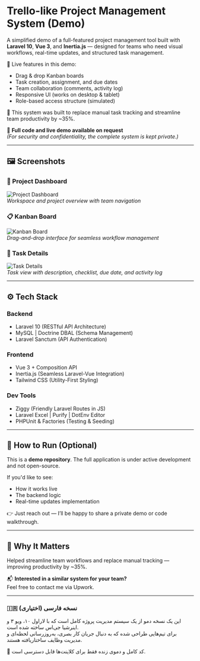 # Trello-like Project Management System (Demo)

A simplified demo of a full-featured project management tool built with **Laravel 10**, **Vue 3**, and **Inertia.js** — designed for teams who need visual workflows, real-time updates, and structured task management.

🔧 Live features in this demo:
- Drag & drop Kanban boards
- Task creation, assignment, and due dates
- Team collaboration (comments, activity log)
- Responsive UI (works on desktop & tablet)
- Role-based access structure (simulated)

🎯 This system was built to replace manual task tracking and streamline team productivity by ~35%.

🔐 **Full code and live demo available on request**  
*(For security and confidentiality, the complete system is kept private.)*

---

## 🖼️ Screenshots

### 🏢 Project Dashboard
![Project Dashboard](screenshots/projects.png)  
*Workspace and project overview with team navigation*

### 📋 Kanban Board
![Kanban Board](screenshots/board.png)  
*Drag-and-drop interface for seamless workflow management*

### 📝 Task Details
![Task Details](screenshots/task-details.png)  
*Task view with description, checklist, due date, and activity log*

---

## ⚙️ Tech Stack

### Backend
- Laravel 10 (RESTful API Architecture)
- MySQL | Doctrine DBAL (Schema Management)
- Laravel Sanctum (API Authentication)

### Frontend
- Vue 3 + Composition API
- Inertia.js (Seamless Laravel-Vue Integration)
- Tailwind CSS (Utility-First Styling)

### Dev Tools
- Ziggy (Friendly Laravel Routes in JS)
- Laravel Excel | Purify | DotEnv Editor
- PHPUnit & Factories (Testing & Seeding)

---

## 📂 How to Run (Optional)
This is a **demo repository**. The full application is under active development and not open-source.

If you'd like to see:
- How it works live
- The backend logic
- Real-time updates implementation

👉 Just reach out — I’ll be happy to share a private demo or code walkthrough.

---

## 💼 Why It Matters
Helped streamline team workflows and replace manual tracking — improving productivity by ~35%.

📬 **Interested in a similar system for your team?**  
Feel free to contact me via Upwork.

---

### 🇮🇷 نسخه فارسی (اختیاری)

این یک نسخه دمو از یک سیستم مدیریت پروژه کامل است که با لاراول ۱۰، ویو ۳ و اینرشیا جی‌اس ساخته شده است.  
برای تیم‌هایی طراحی شده که به دنبال جریان کار بصری، به‌روزرسانی لحظه‌ای و مدیریت وظایف ساختاریافته هستند.

🔐 کد کامل و دموی زنده فقط برای کلاینت‌ها قابل دسترسی است.
